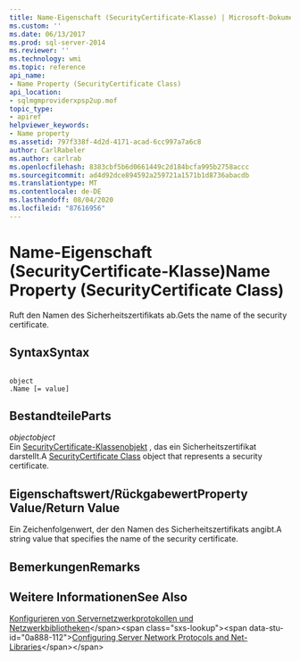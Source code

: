 ```yaml
---
title: Name-Eigenschaft (SecurityCertificate-Klasse) | Microsoft-Dokumentation
ms.custom: ''
ms.date: 06/13/2017
ms.prod: sql-server-2014
ms.reviewer: ''
ms.technology: wmi
ms.topic: reference
api_name:
- Name Property (SecurityCertificate Class)
api_location:
- sqlmgmproviderxpsp2up.mof
topic_type:
- apiref
helpviewer_keywords:
- Name property
ms.assetid: 797f338f-4d2d-4171-acad-6cc997a7a6c8
author: CarlRabeler
ms.author: carlrab
ms.openlocfilehash: 8383cbf5b6d0661449c2d184bcfa995b2758accc
ms.sourcegitcommit: ad4d92dce894592a259721a1571b1d8736abacdb
ms.translationtype: MT
ms.contentlocale: de-DE
ms.lasthandoff: 08/04/2020
ms.locfileid: "87616956"
---
```

# <a name="name-property-securitycertificate-class"></a><span data-ttu-id="0a888-102">Name-Eigenschaft (SecurityCertificate-Klasse)</span><span class="sxs-lookup"><span data-stu-id="0a888-102">Name Property (SecurityCertificate Class)</span></span>
  <span data-ttu-id="0a888-103">Ruft den Namen des Sicherheitszertifikats ab.</span><span class="sxs-lookup"><span data-stu-id="0a888-103">Gets the name of the security certificate.</span></span>  
  
## <a name="syntax"></a><span data-ttu-id="0a888-104">Syntax</span><span class="sxs-lookup"><span data-stu-id="0a888-104">Syntax</span></span>  
  
```  
  
object  
.Name [= value]  
```  
  
## <a name="parts"></a><span data-ttu-id="0a888-105">Bestandteile</span><span class="sxs-lookup"><span data-stu-id="0a888-105">Parts</span></span>  
 <span data-ttu-id="0a888-106">*object*</span><span class="sxs-lookup"><span data-stu-id="0a888-106">*object*</span></span>  
 <span data-ttu-id="0a888-107">Ein [SecurityCertificate-Klassenobjekt](securitycertificate-class.md) , das ein Sicherheitszertifikat darstellt.</span><span class="sxs-lookup"><span data-stu-id="0a888-107">A [SecurityCertificate Class](securitycertificate-class.md) object that represents a security certificate.</span></span>  
  
## <a name="property-valuereturn-value"></a><span data-ttu-id="0a888-108">Eigenschaftswert/Rückgabewert</span><span class="sxs-lookup"><span data-stu-id="0a888-108">Property Value/Return Value</span></span>  
 <span data-ttu-id="0a888-109">Ein Zeichenfolgenwert, der den Namen des Sicherheitszertifikats angibt.</span><span class="sxs-lookup"><span data-stu-id="0a888-109">A string value that specifies the name of the security certificate.</span></span>  
  
## <a name="remarks"></a><span data-ttu-id="0a888-110">Bemerkungen</span><span class="sxs-lookup"><span data-stu-id="0a888-110">Remarks</span></span>  
  
## <a name="see-also"></a><span data-ttu-id="0a888-111">Weitere Informationen</span><span class="sxs-lookup"><span data-stu-id="0a888-111">See Also</span></span>  
 <span data-ttu-id="0a888-112">[Konfigurieren von Servernetzwerkprotokollen und Netzwerkbibliotheken](https://msdn.microsoft.com/library/ms177485\(v=sql.100\).aspx)</span><span class="sxs-lookup"><span data-stu-id="0a888-112">[Configuring Server Network Protocols and Net-Libraries](https://msdn.microsoft.com/library/ms177485\(v=sql.100\).aspx)</span></span>  
  
  
